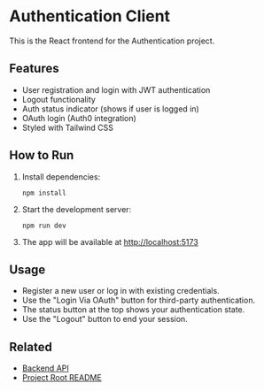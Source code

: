 # Authentication Client

This is the React frontend for the Authentication project.

## Features

- User registration and login with JWT authentication
- Logout functionality
- Auth status indicator (shows if user is logged in)
- OAuth login (Auth0 integration)
- Styled with Tailwind CSS

## How to Run

1. Install dependencies:
   ```
   npm install
   ```
2. Start the development server:
   ```
   npm run dev
   ```
3. The app will be available at [http://localhost:5173](http://localhost:5173)

## Usage

- Register a new user or log in with existing credentials.
- Use the "Login Via OAuth" button for third-party authentication.
- The status button at the top shows your authentication state.
- Use the "Logout" button to end your session.

## Related

- [Backend API](../JWT/app.ts)
- [Project Root README](../README.md)
